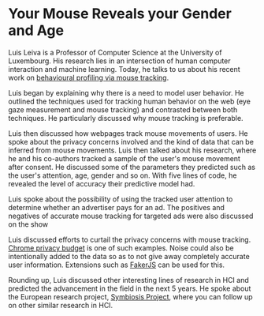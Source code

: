 # Your Mouse Reveals your Gender and Age

Luis Leiva is a Professor of Computer Science at the University of Luxembourg. His research lies in an intersection of human computer interaction and machine learning. Today, he talks to us about his recent work on [behavioural profiling via mouse tracking](https://arxiv.org/abs/2101.09087).

Luis began by explaining why there is a need to model user behavior. He outlined the techniques used for tracking human behavior on the web (eye gaze measurement and mouse tracking) and contrasted between both techniques. He particularly discussed why mouse tracking is preferable.

Luis then discussed how webpages track mouse movements of users. He spoke about the privacy concerns involved and the kind of data that can be inferred from mouse movements. Luis then talked about his research, where he and his co-authors tracked a sample of the user's mouse movement after consent. He discussed some of the parameters they predicted such as the user's attention, age, gender and so on. With five lines of code, he revealed the level of accuracy their predictive model had.

Luis spoke about the possibility of using the tracked user attention to determine whether an advertiser pays for an ad. The positives and negatives of accurate mouse tracking for targeted ads were also discussed on the show 

Luis discussed efforts to curtail the privacy concerns with mouse tracking. [Chrome privacy budget](https://developer.chrome.com/en/docs/privacy-sandbox/privacy-budget/) is one of such examples. Noise could also be intentionally added to the data so as to not give away completely accurate user information. Extensions such as [FakerJS](https://github.com/faker-js/faker) can be used for this.

Rounding up, Luis discussed other interesting lines of research in HCI and predicted the advancement in the field in the next 5 years. He spoke about the European research project, [Symbiosis Project](https://symbiosisproject.eu/), where you can follow up on other similar research in HCI.